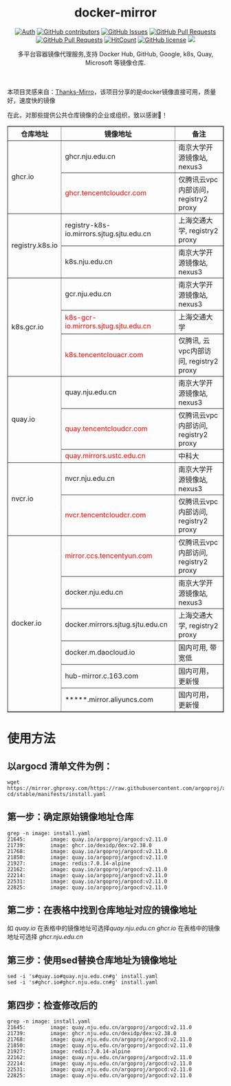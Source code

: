 <div align="center">

# docker-mirror

[![Auth](https://img.shields.io/badge/Auth-gebangfeng-ff69b4)](https://github.com/gebangfeng)
[![GitHub contributors](https://img.shields.io/github/contributors/gebangfeng/docker-mirror)](https://github.com/gebangfeng/docker-mirror/graphs/contributors)
[![GitHub Issues](https://img.shields.io/github/issues/gebangfeng/docker-mirror.svg)](https://github.com/gebangfeng/docker-mirror/issues)
[![GitHub Pull Requests](https://img.shields.io/github/issues-pr/gebangfeng/docker-mirror)](https://github.com/gebangfeng/docker-mirror/pulls)
[![GitHub Pull Requests](https://img.shields.io/github/stars/gebangfeng/docker-mirror)](https://github.com/gebangfeng/docker-mirror/stargazers)
[![HitCount](https://views.whatilearened.today/views/github/gebangfeng/docker-mirror.svg)](https://github.com/gebangfeng/docker-mirror)
[![GitHub license](https://img.shields.io/github/license/gebangfeng/docker-mirror)](https://github.com/gebangfeng/docker-mirror/blob/main/LICENSE)
[![](https://img.shields.io/badge/Awesome-MyStarList-c780fa?logo=Awesome-Lists)](https://github.com/gebangfeng/awesome-stars-gebangfeng#readme)

<p> 多平台容器镜像代理服务,支持 Docker Hub, GitHub, Google, k8s, Quay, Microsoft 等镜像仓库. </p>

<img src="https://cdn.jsdelivr.net/gh/gebangfeng/tu@main/img/image_20240420_214408.gif" width="800"  height="3">
</div><br>

本项目灵感来自：[Thanks-Mirro](https://github.com/eryajf/Thanks-Mirror)，该项目分享的是docker镜像直接可用，质量好，速度快的镜像

在此，对那些提供公共仓库镜像的企业或组织，致以感谢🫡！

<table border="1">
  <tr>
    <th>仓库地址</th>
    <th>镜像地址</th>
    <th>备注</th>
  </tr>
  <tr>
    <td rowspan="2">ghcr.io</td>
    <td>ghcr.nju.edu.cn</td>
    <td>南京大学开源镜像站, nexus3</td>
  </tr>
  <tr>
    <td style="color: red;">ghcr.tencentcloudcr.com</td>
    <td>仅腾讯云vpc内部访问，registry2 proxy</td>
  </tr>
  <tr>
    <td rowspan="2" >registry.k8s.io</td>
    <td>registry-k8s-io.mirrors.sjtug.sjtu.edu.cn</td>
    <td>上海交通大学, registry2 proxy</td>
  </tr>
  <tr>
    <td>k8s.nju.edu.cn</td>
    <td>南京大学开源镜像站, nexus3</td>
  </tr>
  <tr>
   <td rowspan="3">k8s.gcr.io</td>
    <td>gcr.nju.edu.cn</td>
    <td>南京大学开源镜像站, nexus3</td>
  </tr>
  <tr>
    <td style="color: red;">k8s-gcr-io.mirrors.sjtug.sjtu.edu.cn</td>
    <td>上海交通大学</td>
  </tr>
  <tr>
    <td style="color: red;">k8s.tencentclouacr.com</td>
    <td>仅腾讯, 云vpc内部访问, registry2 proxy</td>
  </tr>
  <tr>
    <td rowspan="3">quay.io</td>
    <td>quay.nju.edu.cn</td>
    <td>南京大学开源镜像站, nexus3</td>
  </tr>
  <tr>
    <td style="color: red;">quay.tencentcloudcr.com</td>
    <td>仅腾讯云vpc内部访问, registry2 proxy</td>
  </tr>
  <tr>
    <td style="color: red;">quay.mirrors.ustc.edu.cn</td>
    <td>中科大</td>
  </tr>
  <tr>
  <td rowspan="2">nvcr.io</td>
    <td>nvcr.nju.edu.cn</td>
    <td>南京大学开源镜像站, nexus3</td>
  </tr>
  <tr>
    <td style="color: red;">nvcr.tencentcloudcr.com</td>
    <td>仅腾讯云vpc内部访问, registry2 proxy</td>
  </tr>
  <tr>
  <td rowspan="6">docker.io</td>
   <td style="color: red;">mirror.ccs.tencentyun.com</td>
    <td>仅腾讯云vpc内部访问, registry2 proxy</td>
  </tr>
  <tr>
    <td>docker.nju.edu.cn</td>
    <td>南京大学开源镜像站, nexus3</td>
  </tr>
  <tr>
    <td>docker.mirrors.sjtug.sjtu.edu.cn</td>  
    <td>上海交通大学, registry2 proxy</td>
  </tr>
  <tr>
    <td>docker.m.daocloud.io</td>
    <td>国内可用, 带宽低</td>
  </tr>
  <tr>
    <td>hub-mirror.c.163.com</td>
    <td>国内可用，更新慢</td>
  </tr>
  <tr>
    <td>*****.mirror.aliyuncs.com</td>
    <td>国内可用，更新慢</td>
  </tr>
</table>


# 使用方法
## 以argocd 清单文件为例：
```
wget https://mirror.ghproxy.com/https://raw.githubusercontent.com/argoproj/argo-cd/stable/manifests/install.yaml
```
## 第一步：确定原始镜像地址仓库
```
grep -n image: install.yaml
21645:        image: quay.io/argoproj/argocd:v2.11.0
21739:        image: ghcr.io/dexidp/dex:v2.38.0
21768:        image: quay.io/argoproj/argocd:v2.11.0
21850:        image: quay.io/argoproj/argocd:v2.11.0
21927:        image: redis:7.0.14-alpine
22162:        image: quay.io/argoproj/argocd:v2.11.0
22214:        image: quay.io/argoproj/argocd:v2.11.0
22531:        image: quay.io/argoproj/argocd:v2.11.0
22825:        image: quay.io/argoproj/argocd:v2.11.0
```
## 第二步：在表格中找到仓库地址对应的镜像地址
如 *quay.io* 在表格中的镜像地址可选择*quay.nju.edu.cn*
*ghcr.io* 在表格中的镜像地址可选择 *ghcr.nju.edu.cn*

## 第三步：使用sed替换仓库地址为镜像地址
```
sed -i 's#quay.io#quay.nju.edu.cn#g' install.yaml
sed -i 's#ghcr.io#ghcr.nju.edu.cn#g' install.yaml
```
## 第四步：检查修改后的
```
grep -n image: install.yaml
21645:        image: quay.nju.edu.cn/argoproj/argocd:v2.11.0
21739:        image: ghcr.nju.edu.cn/dexidp/dex:v2.38.0
21768:        image: quay.nju.edu.cn/argoproj/argocd:v2.11.0
21850:        image: quay.nju.edu.cn/argoproj/argocd:v2.11.0
21927:        image: redis:7.0.14-alpine
22162:        image: quay.nju.edu.cn/argoproj/argocd:v2.11.0
22214:        image: quay.nju.edu.cn/argoproj/argocd:v2.11.0
22531:        image: quay.nju.edu.cn/argoproj/argocd:v2.11.0
22825:        image: quay.nju.edu.cn/argoproj/argocd:v2.11.0
```
